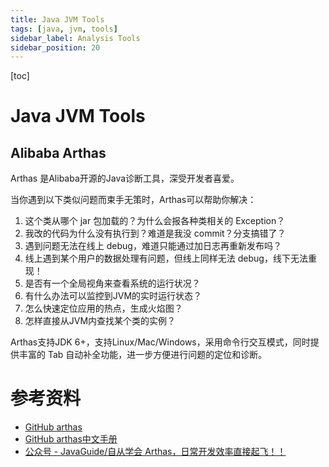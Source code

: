 ```yaml
---
title: Java JVM Tools
tags: [java, jvm, tools]
sidebar_label: Analysis Tools
sidebar_position: 20
---
```


[toc]

# Java JVM Tools

## Alibaba Arthas

Arthas 是Alibaba开源的Java诊断工具，深受开发者喜爱。

当你遇到以下类似问题而束手无策时，Arthas可以帮助你解决：

1. 这个类从哪个 jar 包加载的？为什么会报各种类相关的 Exception？
2. 我改的代码为什么没有执行到？难道是我没 commit？分支搞错了？
3. 遇到问题无法在线上 debug，难道只能通过加日志再重新发布吗？
4. 线上遇到某个用户的数据处理有问题，但线上同样无法 debug，线下无法重现！
5. 是否有一个全局视角来查看系统的运行状况？
6. 有什么办法可以监控到JVM的实时运行状态？
7. 怎么快速定位应用的热点，生成火焰图？
8. 怎样直接从JVM内查找某个类的实例？

Arthas支持JDK 6+，支持Linux/Mac/Windows，采用命令行交互模式，同时提供丰富的 Tab 自动补全功能，进一步方便进行问题的定位和诊断。

# 参考资料

* [GitHub arthas](https://github.com/alibaba/arthas)
* [GitHub arthas中文手册](https://github.com/alibaba/arthas/blob/master/README_CN.md)
* [公众号 - JavaGuide/自从学会 Arthas，日常开发效率直接起飞！！](https://mp.weixin.qq.com/s/gi5IovECxwpX3v6OcMbQxA)